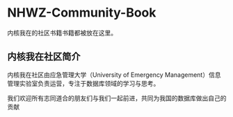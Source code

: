 # NHWZ-Community-Book

内核我在的社区书籍书籍都被放在这里。

## 内核我在社区简介

内核我在社区由应急管理大学（University of Emergency Management）信息管理实验室负责运营，专注于数据库领域的学习与思考。

我们欢迎所有志同道合的朋友们与我们一起前进，共同为我国的数据库做出自己的贡献
